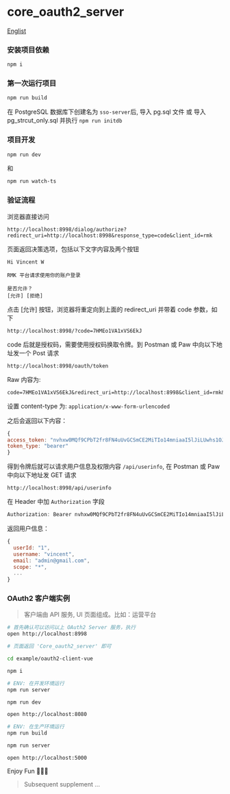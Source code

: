 # core_oauth2_server

[Englist](./README.md)

### 安装项目依赖
```bash
npm i
```

### 第一次运行项目
```bash
npm run build
```
在 PostgreSQL 数据库下创建名为 `sso-server`后, 导入 pg.sql 文件 或 导入 pg_strcut_only.sql 并执行 `npm run initdb`

### 项目开发
```bash
npm run dev
```

和

```bash
npm run watch-ts
```

### 验证流程

浏览器直接访问

```
http://localhost:8998/dialog/authorize?redirect_uri=http://localhost:8998&response_type=code&client_id=rmk
```

页面返回决策选项，包括以下文字内容及两个按钮

```
Hi Vincent W

RMK 平台请求使用你的账户登录

是否允许？
[允许] [拒绝]
```

点击 [允许] 按钮，浏览器将重定向到上面的 redirect_uri 并带着 code 参数，如下
```
http://localhost:8998/?code=7HMEo1VA1xVS6EkJ
```

code 后就是授权码，需要使用授权码换取令牌。到 Postman 或 Paw 中向以下地址发一个 Post 请求

```
http://localhost:8998/oauth/token
```

Raw 内容为:


```
code=7HMEo1VA1xVS6EkJ&redirect_uri=http://localhost:8998&client_id=rmk&client_secret=rmk&grant_type=authorization_code
```

设置 content-type 为: `application/x-www-form-urlencoded`

之后会返回以下内容：

```javascript
{
access_token: "nvhxw0MQf9CPbT2fr8FN4uUvGCSmCE2MiTIo14mniaaI5lJiLUwhs1OJc1d6blyJVFfPjlyFX0BhmCgJicpCdfoxJPbsYzl34FLKQDfRjC4uB9F9LlPoMmRrd98g8HN1pqCs6LYMNV24QXfvar87bSKx8f1K5F1gyWsgHbiaa9DpyHNC0NmaXz1ojDprw0aCfGlbZ6osvMng9tTWR1LmegtEJrHslPvRIq0CPXiS2l81VPAPNLUgDYivSnzEY0q7"
token_type: "bearer"
}
```

得到令牌后就可以请求用户信息及权限内容 `/api/userinfo`, 在 Postman 或 Paw 中向以下地址发 GET 请求

```
http://localhost:8998/api/userinfo
```

在 Header 中加 `Authorization` 字段

```javascript
Authorization: Bearer nvhxw0MQf9CPbT2fr8FN4uUvGCSmCE2MiTIo14mniaaI5lJiLUwhs1OJc1d6blyJVFfPjlyFX0BhmCgJicpCdfoxJPbsYzl34FLKQDfRjC4uB9F9LlPoMmRrd98g8HN1pqCs6LYMNV24QXfvar87bSKx8f1K5F1gyWsgHbiaa9DpyHNC0NmaXz1ojDprw0aCfGlbZ6osvMng9tTWR1LmegtEJrHslPvRIq0CPXiS2l81VPAPNLUgDYivSnzEY0q7s
```

返回用户信息：

```javascript
{
  userId: "1",
  username: "vincent",
  email: "admin@gmail.com",
  scope: "*",
  ...
}
```
### OAuth2 客户端实例

> 客户端由 API 服务, UI 页面组成。比如：运营平台

```bash
# 首先确认可以访问以上 OAuth2 Server 服务，执行
open http://localhost:8998

# 页面返回 'Core_oauth2_server' 即可

cd example/oauth2-client-vue

npm i

# ENV: 在开发环境运行
npm run server

npm run dev

open http://localhost:8080

# ENV: 在生产环境运行
npm run build

npm run server

open http://localhost:5000
```

Enjoy Fun 🎉🎉🎉
> Subsequent supplement ...